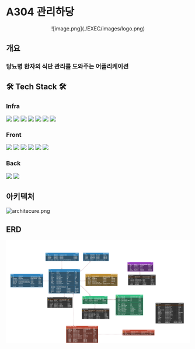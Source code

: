 # A304 관리하당 


<center>
  ![image.png](./EXEC/images/logo.png)
</center>

## 개요
### 당뇨병 환자의 식단 관리를 도와주는 어플리케이션

## 🛠️ Tech Stack 🛠️
### Infra
<img src="https://img.shields.io/badge/MySQL-4479A1?style=for-the-badge&logo=mysql&logoColor=white"/>
<img src="https://img.shields.io/badge/apachekafka-231F20?style=for-the-badge&logo=apachekafka&logoColor=white"/>
<img src="https://img.shields.io/badge/jenkins-D24939?style=for-the-badge&logo=jenkins&logoColor=white"/>
<img src="https://img.shields.io/badge/docker-2496ED?style=for-the-badge&logo=docker&logoColor=white"/>
<img src="https://img.shields.io/badge/redis-DC382D?style=for-the-badge&logo=redis&logoColor=white"/>
<img src="https://img.shields.io/badge/amazons3-569A31?style=for-the-badge&logo=amazons3&logoColor=white"/>
<img src="https://img.shields.io/badge/NGINX-009639?style=for-the-badge&logo=NGINX&logoColor=white"/>

### Front
<img src="https://img.shields.io/badge/React_Native-20232A?style=for-the-badge&logo=react&logoColor=61DAFB"/>
<img src="https://img.shields.io/badge/TypeScript-007ACC?style=for-the-badge&logo=typescript&logoColor=white"/>
<img src="https://img.shields.io/badge/eslint-4B32C3?style=for-the-badge&logo=eslint&logoColor=white"/>
<img src="https://img.shields.io/badge/redux-764ABC?style=for-the-badge&logo=redux&logoColor=white"/>
<img src="https://img.shields.io/badge/TypeScript-007ACC?style=for-the-badge&logo=typescript&logoColor=white"/>
<img src="https://img.shields.io/badge/reactquery-FF4154?style=for-the-badge&logo=reactquery&logoColor=white"/>


### Back
<img src="https://img.shields.io/badge/springboot-6DB33F?style=for-the-badge&logo=springboot&logoColor=white">
<img src="https://img.shields.io/badge/Java-ED8B00?style=for-the-badge&logo=openjdk&logoColor=white"/>


## 아키텍처
![architecure.png](./EXEC/SoftwareArchitecure.png)

## ERD 
![ERD.png](./EXEC/ERD.png)


